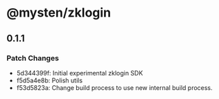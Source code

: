 # @mysten/zklogin

## 0.1.1

### Patch Changes

- 5d344399f: Initial experimental zklogin SDK
- f5d5a4e8b: Polish utils
- f53d5823a: Change build process to use new internal build process.
